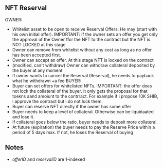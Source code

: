 ## NFT Reserval

OWNER:
-  Whitelist asset to be open to receive Reserval Offers. He may (start with his own initial offer). IMPORTANT: if the owner sets an offer you get only the approval of the Owner ffor the NFT to the contract but the NFT is NOT LOCKED at this stage
-  Owner can remove from whitelist without any cost as long as no offer has been accepted first.
-  Owner can accept an offer. At this stage NFT is locked on the contract
-  (modified, can't withdraw) Owner can withdraw collateral deposited by the buyer at any moment
-  If owner wants to cancel the Reserval (Reserval), he needs to payback what he withdrawn +a fee
BUYER:
-  Buyer can set offers for whitelisted NFTs. IMPORTANT: the offer does not lock the collateral of the buyer. It only gets the proposal for that toekns aand amoiunt to the contrract. For example if i propose 10K SHIB, I approve the contract but i do not lock them.
-  Buyer can reserve NFT directly if the owner has some offer
-  Buyer needs to keep a level of collateral. Otherwise can be liquidaated and lose it.
-  If collateral goes below the ratio, buyer needs to deposit more collateral.
-  At future (expiration) the buyer needs to pay the Reserve Price within a period of 5 days max. If not, he loses the Reserval of buying


## Notes

- *offerID* and *reservalID* are 1-indexed
